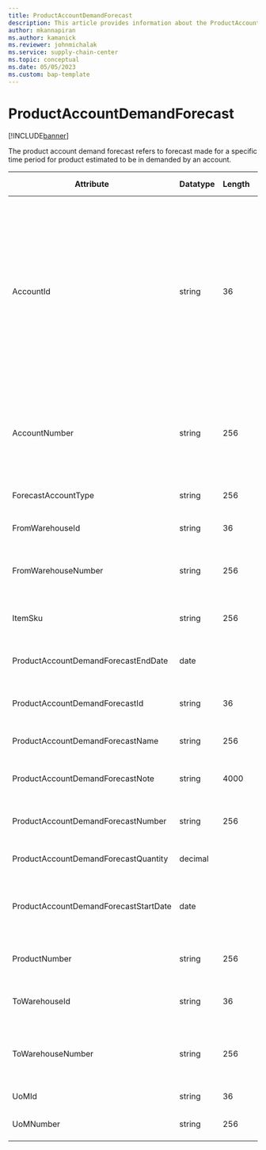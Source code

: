 ```yaml
---
title: ProductAccountDemandForecast
description: This article provides information about the ProductAccountDemandForecast entity.
author: mkannapiran
ms.author: kamanick
ms.reviewer: johnmichalak
ms.service: supply-chain-center
ms.topic: conceptual
ms.date: 05/05/2023
ms.custom: bap-template
---
```


# **ProductAccountDemandForecast**

[!INCLUDE[banner](../../includes/banner.md)]

The product account demand forecast refers to forecast made for a specific time period for product estimated to be in demanded by an account.


|	Attribute	|	Datatype	|	Length	|	Primary Key	|	Description	|
|---------------|--------|------|----------|-----------|
|	AccountId	|	string	|	36	|	No	|	A unique identifier of an account. The account could be a customer or vendor etc. AccountId is an auto generated ID by Microsoft Dynamics 365 or Supply Chain Center. 	|
|	AccountNumber	|	string	|	256	|	No	|	Number or code for the account to quickly search and identify the account in system views.	|
|	ForecastAccountType	|	string	|	256	|	No	|	Account type of forecast	|
|	FromWarehouseId	|	string	|	36	|	No	|	The unique ID of warehouse	|
|	FromWarehouseNumber	|	string	|	256	|	No	|	The origin warehouse number for the demand forecast	|
|	ItemSku	|	string	|	256	|	Yes	|	The stock keeping unit of product	|
|	ProductAccountDemandForecastEndDate	|	date	|		|	No	|	The validity or expirty date of this record	|
|	ProductAccountDemandForecastId	|	string	|	36	|	Yes	|	The unique ID of the demand forecast	|
|	ProductAccountDemandForecastName	|	string	|	256	|	No	|	Name of the demand forecast	|
|	ProductAccountDemandForecastNote	|	string	|	4000	|	No	|	Notes or comments for demand forecast	|
|	ProductAccountDemandForecastNumber	|	string	|	256	|	Yes	|	The unique number of the demand forecast	|
|	ProductAccountDemandForecastQuantity	|	decimal	|		|	No	|	Demand forecast quantity	|
|	ProductAccountDemandForecastStartDate	|	date	|		|	No	|	The beginning or effective start date of this record	|
|	ProductNumber	|	string	|	256	|	No	|	Product number for demand forecast	|
|	ToWarehouseId	|	string	|	36	|	No	|	The unique ID of the destination warehouse	|
|	ToWarehouseNumber	|	string	|	256	|	No	|	The destination warehouse number for the demand forecast	|
|	UoMId	|	string	|	36	|	No	|	Unit of measure Id	|
|	UoMNumber	|	string	|	256	|	No	|	Unit of measure ISO code	|
